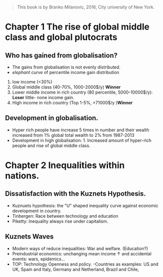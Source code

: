> This book is by Branko Milanovic, 2016,  City university of New York.
>

# Chapter 1 The rise of global middle class and global plutocrats

## Who has gained from globalisation?
- The gains from globalisation is not evenly distributed.
- *elephant curve* of percentile income gain distribution 
1. low income (<30%)
2. Global middle class (40-70%, 1000-2000$/y) **Winner** 
3. Lower middle income in rich country (80 percentile, 5000-10000$/y): **Loser** little- none income gain.
4. High income in rich country (Top 1-5%, >71000$/y )**Winner**

## Development in globalisation.
- Hyper rich people have increase 5 times in number and their wealth increased from 1% global total wealth to 2% from 1987-2013
- Development in high globalisation: 1. Increased amount of hyper-rich people and rise of global middle class.

# Chapter 2 Inequalities within nations.
## Dissatisfaction with the Kuznets Hypothesis.
- Kuznuets hypothesis: the "U" shaped inequality curve against economic development in country.
- Tinbergen: Race between technology and education
- Piketty: Inequality always rise under capitalism.

## Kuznets Waves
- Modern ways of reduce inequalities: War and welfare. (Education?)
- Preindustrial economics: unchanging mean income &uarr; and accidental events: wars, epidemics...
- TOP: Technology Openness and policy.
-Countries as examples: US and UK, Spain and Italy, Germany and Netherland, Brazil and Chile, 
<!--stackedit_data:
eyJoaXN0b3J5IjpbMzIzMzYyMTA3LC0yMTQ2MTMxOTQzLDY3Nj
M2NTc2MiwtMTE0NzgyOTc3NywtNzA1Nzg2MzE0LC05NzE1NDQ2
NTEsNjc3NzA5NTYyLC0xMDM2MzM0OTE0LDIzOTU3ODA5OCwtND
Y1NTgyMDQ3LC0xMTk0NzkyMzMwLC0zOTYxODg2MTUsLTEyODM5
MzY3MjcsMjgzOTI4ODI0XX0=
-->